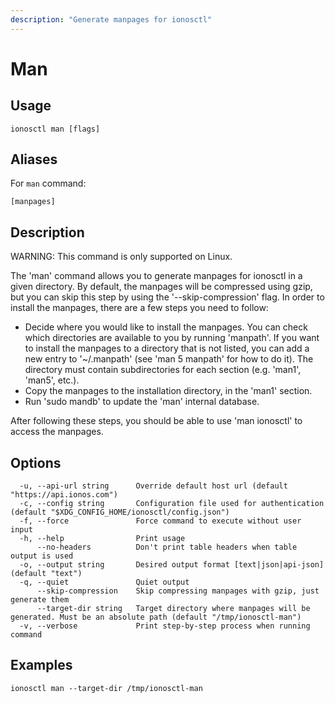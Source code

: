 ```yaml
---
description: "Generate manpages for ionosctl"
---
```


# Man

## Usage

```text
ionosctl man [flags]
```

## Aliases

For `man` command:

```text
[manpages]
```

## Description

WARNING: This command is only supported on Linux.

The 'man' command allows you to generate manpages for ionosctl in a given directory. By default, the manpages will be compressed using gzip, but you can skip this step by using the '--skip-compression' flag.
In order to install the manpages, there are a few steps you need to follow:
- Decide where you would like to install the manpages. You can check which directories are available to you by running 'manpath'. If you want to install the manpages to a directory that is not listed, you can add a new entry to '~/.manpath' (see 'man 5 manpath' for how to do it). The directory must contain subdirectories for each section (e.g. 'man1', 'man5', etc.).
- Copy the manpages to the installation directory, in the 'man1' section.
- Run 'sudo mandb' to update the 'man' internal database.

After following these steps, you should be able to use 'man ionosctl' to access the manpages.

## Options

```text
  -u, --api-url string      Override default host url (default "https://api.ionos.com")
  -c, --config string       Configuration file used for authentication (default "$XDG_CONFIG_HOME/ionosctl/config.json")
  -f, --force               Force command to execute without user input
  -h, --help                Print usage
      --no-headers          Don't print table headers when table output is used
  -o, --output string       Desired output format [text|json|api-json] (default "text")
  -q, --quiet               Quiet output
      --skip-compression    Skip compressing manpages with gzip, just generate them
      --target-dir string   Target directory where manpages will be generated. Must be an absolute path (default "/tmp/ionosctl-man")
  -v, --verbose             Print step-by-step process when running command
```

## Examples

```text
ionosctl man --target-dir /tmp/ionosctl-man
```

